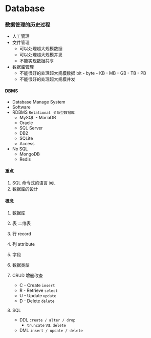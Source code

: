 # Database

### 数据管理的历史过程
- 人工管理
- 文件管理
    - 可以处理超大规模数据
    - 可以处理超大规模并发
    - 不能实现数据共享
- 数据库管理
    - 不能很好的处理超大规模数据 bit - byte - KB - MB - GB - TB - PB
    - 不能很好的处理超大规模并发
    
#### DBMS
- Database Manage System
- Software
- RDBMS `Relational 关系型数据库` 
    - MySQL - MariaDB
    - Oracle
    - SQL Server
    - DB2
    - SQLite
    - Access
- No SQL
    - MongoDB
    - Redis
    
#### 重点
1. SQL 命令式的语言 `DQL`
2. 数据库的设计    

#### 概念
1. 数据库
2. 表 二维表
3. 行 record
4. 列 attribute
5. 字段
6. 数据类型
7. CRUD 增删改查
    - C - Create `insert`
    - R - Retrieve `select`
    - U - Update `update`
    - D - Delete `delete`
    
8. SQL
    - DDL `create / alter / drop`
        - `truncate` vs. `delete`
    - DML `insert / update / delete`